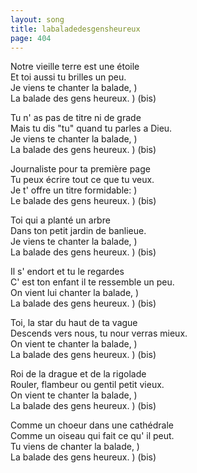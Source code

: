 ```yaml
---
layout: song
title: labaladedesgensheureux
page: 404
---
```


﻿Notre vieille terre est une étoile  
Et toi aussi tu brilles un peu.  
Je viens te chanter la balade,	)  
La balade des gens heureux.	) (bis)  

Tu n' as pas de titre ni de grade  
Mais tu dis "tu" quand tu parles a Dieu.  
Je viens te chanter la balade,	)  
La balade des gens heureux.	) (bis)  

Journaliste pour ta première page  
Tu peux écrire tout ce que tu veux.  
Je t' offre un titre formidable:	)  
Le balade des gens heureux.	 ) (bis)  

Toi qui a planté un arbre  
Dans ton petit jardin de banlieue.  
Je viens te chanter la balade,	)  
La balade des gens heureux.	) (bis)  

Il s' endort et tu le regardes  
C' est ton enfant il te ressemble un peu.  
On vient lui chanter la balade,	)  
La balade des gens heureux.	) (bis)  

Toi, la star du haut de ta vague  
Descends vers nous, tu nour verras mieux.  
On vient te chanter la balade,	)  
La balade des gens heureux.	) (bis)  

Roi de la drague et de la rigolade  
Rouler, flambeur ou gentil petit vieux.  
On vient te chanter la balade,	)  
La balade des gens heureux.	) (bis)  

Comme un choeur dans une cathédrale  
Comme un oiseau qui fait ce qu' il peut.  
Tu viens de chanter la balade,	)  
La balade des gens heureux.	) (bis)  
